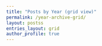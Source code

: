 ```yaml
---
title: "Posts by Year (grid view)"
permalink: /year-archive-grid/
layout: postss
entries_layout: grid
author_profile: true
---
```

